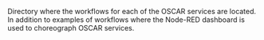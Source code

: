 Directory where the workflows for each of the OSCAR services are located. In addition to examples of workflows where the Node-RED dashboard is used to choreograph OSCAR services.
